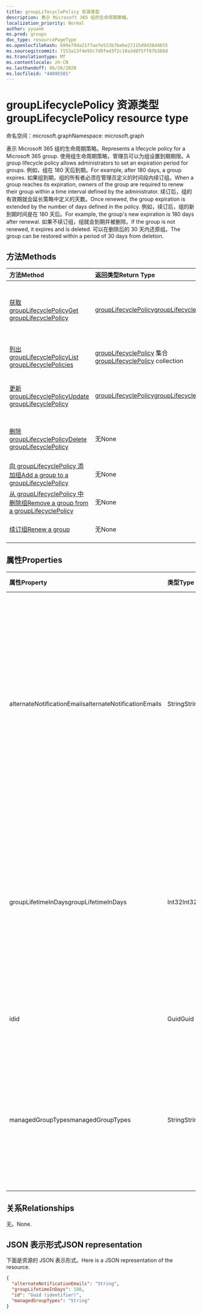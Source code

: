 ```yaml
---
title: groupLifecyclePolicy 资源类型
description: 表示 Microsoft 365 组的生命周期策略。
localization_priority: Normal
author: yyuank
ms.prod: groups
doc_type: resourcePageType
ms.openlocfilehash: b99e79da21f7aefe523b7bebe27115d9d38d4b55
ms.sourcegitcommit: 7153a13f4e95c7d9fed3f2c10a3d075ff87b368d
ms.translationtype: MT
ms.contentlocale: zh-CN
ms.lasthandoff: 06/26/2020
ms.locfileid: "44895501"
---
```

# <a name="grouplifecyclepolicy-resource-type"></a><span data-ttu-id="a349d-103">groupLifecyclePolicy 资源类型</span><span class="sxs-lookup"><span data-stu-id="a349d-103">groupLifecyclePolicy resource type</span></span>

<span data-ttu-id="a349d-104">命名空间：microsoft.graph</span><span class="sxs-lookup"><span data-stu-id="a349d-104">Namespace: microsoft.graph</span></span>

<span data-ttu-id="a349d-105">表示 Microsoft 365 组的生命周期策略。</span><span class="sxs-lookup"><span data-stu-id="a349d-105">Represents a lifecycle policy for a Microsoft 365 group.</span></span> <span data-ttu-id="a349d-106">使用组生命周期策略，管理员可以为组设置到期期限。</span><span class="sxs-lookup"><span data-stu-id="a349d-106">A group lifecycle policy allows administrators to set an expiration period for groups.</span></span> <span data-ttu-id="a349d-107">例如，组在 180 天后到期。</span><span class="sxs-lookup"><span data-stu-id="a349d-107">For example, after 180 days, a group expires.</span></span> <span data-ttu-id="a349d-108">如果组到期，组的所有者必须在管理员定义的时间段内续订组。</span><span class="sxs-lookup"><span data-stu-id="a349d-108">When a group reaches its expiration, owners of the group are required to renew their group within a time interval defined by the administrator.</span></span> <span data-ttu-id="a349d-109">续订后，组的有效期就会延长策略中定义的天数。</span><span class="sxs-lookup"><span data-stu-id="a349d-109">Once renewed, the group expiration is extended by the number of days defined in the policy.</span></span> <span data-ttu-id="a349d-110">例如，续订后，组的新到期时间是在 180 天后。</span><span class="sxs-lookup"><span data-stu-id="a349d-110">For example, the group's new expiration is 180 days after renewal.</span></span> <span data-ttu-id="a349d-111">如果不续订组，组就会到期并被删除。</span><span class="sxs-lookup"><span data-stu-id="a349d-111">If the group is not renewed, it expires and is deleted.</span></span> <span data-ttu-id="a349d-112">可以在删除后的 30 天内还原组。</span><span class="sxs-lookup"><span data-stu-id="a349d-112">The group can be restored within a period of 30 days from deletion.</span></span>

## <a name="methods"></a><span data-ttu-id="a349d-113">方法</span><span class="sxs-lookup"><span data-stu-id="a349d-113">Methods</span></span>

| <span data-ttu-id="a349d-114">方法</span><span class="sxs-lookup"><span data-stu-id="a349d-114">Method</span></span> | <span data-ttu-id="a349d-115">返回类型</span><span class="sxs-lookup"><span data-stu-id="a349d-115">Return Type</span></span> | <span data-ttu-id="a349d-116">说明</span><span class="sxs-lookup"><span data-stu-id="a349d-116">Description</span></span> |
|:---------------|:--------|:----------|
|[<span data-ttu-id="a349d-117">获取 groupLifecyclePolicy</span><span class="sxs-lookup"><span data-stu-id="a349d-117">Get groupLifecyclePolicy</span></span>](../api/grouplifecyclepolicy-get.md) | [<span data-ttu-id="a349d-118">groupLifecyclePolicy</span><span class="sxs-lookup"><span data-stu-id="a349d-118">groupLifecyclePolicy</span></span>](grouplifecyclepolicy.md) |<span data-ttu-id="a349d-119">读取 groupLifecyclePolicy 对象的属性和关系。</span><span class="sxs-lookup"><span data-stu-id="a349d-119">Read properties and relationships of a groupLifecyclePolicy object.</span></span>|
|[<span data-ttu-id="a349d-120">列出 groupLifecyclePolicy</span><span class="sxs-lookup"><span data-stu-id="a349d-120">List groupLifecyclePolicies</span></span>](../api/grouplifecyclepolicy-list.md) | <span data-ttu-id="a349d-121">[groupLifecyclePolicy](grouplifecyclepolicy.md) 集合</span><span class="sxs-lookup"><span data-stu-id="a349d-121">[groupLifecyclePolicy](grouplifecyclepolicy.md) collection</span></span> | <span data-ttu-id="a349d-122">列出所有 groupLifecyclePolicy。</span><span class="sxs-lookup"><span data-stu-id="a349d-122">List all the groupLifecyclePolicies.</span></span> |
|[<span data-ttu-id="a349d-123">更新 groupLifecyclePolicy</span><span class="sxs-lookup"><span data-stu-id="a349d-123">Update groupLifecyclePolicy</span></span>](../api/grouplifecyclepolicy-update.md) | [<span data-ttu-id="a349d-124">groupLifecyclePolicy</span><span class="sxs-lookup"><span data-stu-id="a349d-124">groupLifecyclePolicy</span></span>](grouplifecyclepolicy.md) | <span data-ttu-id="a349d-125">更新 groupLifecyclePolicy 对象。</span><span class="sxs-lookup"><span data-stu-id="a349d-125">Update a groupLifecyclePolicy object.</span></span> |
|[<span data-ttu-id="a349d-126">删除 groupLifecyclePolicy</span><span class="sxs-lookup"><span data-stu-id="a349d-126">Delete groupLifecyclePolicy</span></span>](../api/grouplifecyclepolicy-delete.md) | <span data-ttu-id="a349d-127">无</span><span class="sxs-lookup"><span data-stu-id="a349d-127">None</span></span> | <span data-ttu-id="a349d-128">删除 groupLifecyclePolicy 对象。</span><span class="sxs-lookup"><span data-stu-id="a349d-128">Delete a groupLifecyclePolicy object.</span></span> |
|[<span data-ttu-id="a349d-129">向 groupLifecyclePolicy 添加组</span><span class="sxs-lookup"><span data-stu-id="a349d-129">Add a group to a groupLifecyclePolicy</span></span>](../api/grouplifecyclepolicy-addgroup.md)|<span data-ttu-id="a349d-130">无</span><span class="sxs-lookup"><span data-stu-id="a349d-130">None</span></span>| <span data-ttu-id="a349d-131">向生命周期策略添加组</span><span class="sxs-lookup"><span data-stu-id="a349d-131">Add a group to a lifecycle policy</span></span> |
|[<span data-ttu-id="a349d-132">从 groupLifecyclePolicy 中删除组</span><span class="sxs-lookup"><span data-stu-id="a349d-132">Remove a group from a groupLifecyclePolicy</span></span>](../api/grouplifecyclepolicy-removegroup.md)|<span data-ttu-id="a349d-133">无</span><span class="sxs-lookup"><span data-stu-id="a349d-133">None</span></span>| <span data-ttu-id="a349d-134">从生命周期策略中删除组</span><span class="sxs-lookup"><span data-stu-id="a349d-134">Remove a group to a lifecycle policy.</span></span> |
|[<span data-ttu-id="a349d-135">续订组</span><span class="sxs-lookup"><span data-stu-id="a349d-135">Renew a group</span></span>](../api/grouplifecyclepolicy-renewgroup.md)|<span data-ttu-id="a349d-136">无</span><span class="sxs-lookup"><span data-stu-id="a349d-136">None</span></span>| <span data-ttu-id="a349d-137">续订组的到期日期。</span><span class="sxs-lookup"><span data-stu-id="a349d-137">Renew a group's expiration date.</span></span> |

## <a name="properties"></a><span data-ttu-id="a349d-138">属性</span><span class="sxs-lookup"><span data-stu-id="a349d-138">Properties</span></span>

| <span data-ttu-id="a349d-139">属性</span><span class="sxs-lookup"><span data-stu-id="a349d-139">Property</span></span> | <span data-ttu-id="a349d-140">类型</span><span class="sxs-lookup"><span data-stu-id="a349d-140">Type</span></span> | <span data-ttu-id="a349d-141">说明</span><span class="sxs-lookup"><span data-stu-id="a349d-141">Description</span></span> |
|:---------------|:--------|:----------|
|<span data-ttu-id="a349d-142">alternateNotificationEmails</span><span class="sxs-lookup"><span data-stu-id="a349d-142">alternateNotificationEmails</span></span>|<span data-ttu-id="a349d-143">String</span><span class="sxs-lookup"><span data-stu-id="a349d-143">String</span></span>| <span data-ttu-id="a349d-144">针对没有所有者的组向其发送通知的电子邮件地址列表。</span><span class="sxs-lookup"><span data-stu-id="a349d-144">List of email address to send notifications for groups without owners.</span></span> <span data-ttu-id="a349d-145">可以用分号隔开电子邮件地址，从而定义多个电子邮件地址。</span><span class="sxs-lookup"><span data-stu-id="a349d-145">Multiple email address can be defined by separating email address with a semicolon.</span></span> |
|<span data-ttu-id="a349d-146">groupLifetimeInDays</span><span class="sxs-lookup"><span data-stu-id="a349d-146">groupLifetimeInDays</span></span>|<span data-ttu-id="a349d-147">Int32</span><span class="sxs-lookup"><span data-stu-id="a349d-147">Int32</span></span>| <span data-ttu-id="a349d-148">还剩多少天组就到期且需要续订。</span><span class="sxs-lookup"><span data-stu-id="a349d-148">Number of days before a group expires and needs to be renewed.</span></span> <span data-ttu-id="a349d-149">续订后，组的有效期就会延长定义的天数。</span><span class="sxs-lookup"><span data-stu-id="a349d-149">Once renewed, the group expiration is extended by the number of days defined.</span></span> |
|<span data-ttu-id="a349d-150">id</span><span class="sxs-lookup"><span data-stu-id="a349d-150">id</span></span>|<span data-ttu-id="a349d-151">Guid</span><span class="sxs-lookup"><span data-stu-id="a349d-151">Guid</span></span>| <span data-ttu-id="a349d-152">策略的唯一标识符。</span><span class="sxs-lookup"><span data-stu-id="a349d-152">A unique identifier for a policy.</span></span> <span data-ttu-id="a349d-153">只读。</span><span class="sxs-lookup"><span data-stu-id="a349d-153">Read-only.</span></span>|
|<span data-ttu-id="a349d-154">managedGroupTypes</span><span class="sxs-lookup"><span data-stu-id="a349d-154">managedGroupTypes</span></span>|<span data-ttu-id="a349d-155">String</span><span class="sxs-lookup"><span data-stu-id="a349d-155">String</span></span>| <span data-ttu-id="a349d-156">到期策略适用的组类型。</span><span class="sxs-lookup"><span data-stu-id="a349d-156">The group type for which the expiration policy applies.</span></span> <span data-ttu-id="a349d-157">可取值为 **All**、**Selected** 或 **None**。</span><span class="sxs-lookup"><span data-stu-id="a349d-157">Possible values are **All**, **Selected** or **None**.</span></span> |

## <a name="relationships"></a><span data-ttu-id="a349d-158">关系</span><span class="sxs-lookup"><span data-stu-id="a349d-158">Relationships</span></span>

<span data-ttu-id="a349d-159">无。</span><span class="sxs-lookup"><span data-stu-id="a349d-159">None.</span></span>

## <a name="json-representation"></a><span data-ttu-id="a349d-160">JSON 表示形式</span><span class="sxs-lookup"><span data-stu-id="a349d-160">JSON representation</span></span>

<span data-ttu-id="a349d-161">下面是资源的 JSON 表示形式。</span><span class="sxs-lookup"><span data-stu-id="a349d-161">Here is a JSON representation of the resource.</span></span>

<!-- {
  "blockType": "resource",
  "optionalProperties": [

  ],
  "@odata.type": "microsoft.graph.groupLifecyclePolicy"
}-->

```json
{
  "alternateNotificationEmails": "String",
  "groupLifetimeInDays": 180,
  "id": "Guid (identifier)",
  "managedGroupTypes": "String"
}

```

<!-- uuid: 8fcb5dbc-d5aa-4681-8e31-b001d5168d79
2015-10-25 14:57:30 UTC -->
<!-- {
  "type": "#page.annotation",
  "description": "groupLifecyclePolicy resource",
  "keywords": "",
  "section": "documentation",
  "tocPath": ""
}-->
